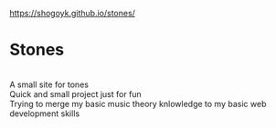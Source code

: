 <bold>https://shogoyk.github.io/stones/</bold>

<h1>Stones</h1>
<br>
A small site for tones 
<br>
Quick and small project just for fun 
<br>
Trying to merge my basic music theory knlowledge to my basic web development skills
<br>
<br>
